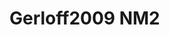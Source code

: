 <a name="material" />

# Gerloff2009 NM2
<script type="application/ld+json">
  {
    "@context": "https://schema.org/",
    "@type": "ChemicalSubstance",
    "http://purl.org/dc/terms/conformsTo":
      {
        "@type": "CreativeWork",
        "@id": "https://bioschemas.org/profiles/ChemicalSubstance/0.4-RELEASE/"
      },
    "@id": "https://egonw.github.io/nanowiki/nanowiki151.html#material",
    "name": "Gerloff2009 NM2",
    "sameAs: "http://127.0.0.1/mediawiki/index.php/Special:URIResolver/Gerloff2009_NM2"
  }
</script>

